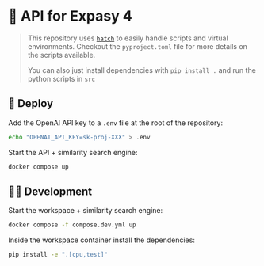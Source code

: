 # 🧬 API for Expasy 4

> This repository uses [`hatch`](https://hatch.pypa.io/latest/) to easily handle scripts and virtual environments. Checkout the `pyproject.toml` file for more details on the scripts available.
>
> You can also just install dependencies with `pip install .` and run the python scripts in `src`

## 🚀 Deploy

Add the OpenAI API key to a `.env` file at the root of the repository:

```bash
echo "OPENAI_API_KEY=sk-proj-XXX" > .env
```

Start the API + similarity search engine:

```bash
docker compose up
```

## 🧑‍💻 Development

Start the workspace + similarity search engine:

```bash
docker compose -f compose.dev.yml up
```

Inside the workspace container install the dependencies:

```bash
pip install -e ".[cpu,test]"
```


